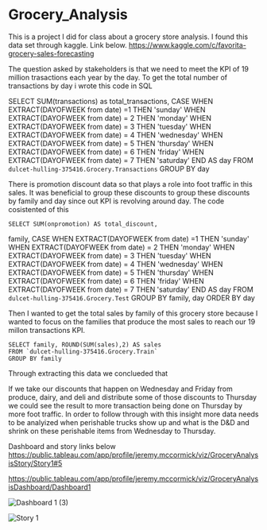 # Grocery_Analysis
This is a project I did for class about a grocery store analysis. I found this data set through kaggle. Link below. 
https://www.kaggle.com/c/favorita-grocery-sales-forecasting


The question asked by stakeholders is that we need to meet the KPI of 19 million trasactions each year by the day. To get the total number of transactions by day i wrote this code in SQL 

  SELECT 
  SUM(transactions) as total_transactions,
    CASE WHEN EXTRACT(DAYOFWEEK from date) =1 THEN 'sunday' 
    WHEN EXTRACT(DAYOFWEEK from date) = 2 THEN 'monday'
    WHEN EXTRACT(DAYOFWEEK from date) = 3 THEN 'tuesday'
    WHEN EXTRACT(DAYOFWEEK from date) = 4 THEN 'wednesday'
    WHEN EXTRACT(DAYOFWEEK from date) = 5 THEN 'thursday'
    WHEN EXTRACT(DAYOFWEEK from date) = 6 THEN 'friday'
    WHEN EXTRACT(DAYOFWEEK from date) = 7 THEN 'saturday'
    END AS day
  FROM `dulcet-hulling-375416.Grocery.Transactions`
  GROUP BY day

  There is promotion discount data so that plays a role into foot traffic in this sales. It was beneficial to group these discounts to group these discounts by family and day since out KPI is revolving around day. The code cosistented of this 
  
    SELECT SUM(onpromotion) AS total_discount, 
  family,
    CASE WHEN EXTRACT(DAYOFWEEK from date) =1 THEN 'sunday' 
    WHEN EXTRACT(DAYOFWEEK from date) = 2 THEN 'monday'
    WHEN EXTRACT(DAYOFWEEK from date) = 3 THEN 'tuesday'
    WHEN EXTRACT(DAYOFWEEK from date) = 4 THEN 'wednesday'
    WHEN EXTRACT(DAYOFWEEK from date) = 5 THEN 'thursday'
    WHEN EXTRACT(DAYOFWEEK from date) = 6 THEN 'friday'
    WHEN EXTRACT(DAYOFWEEK from date) = 7 THEN 'saturday'
    END AS day
  FROM `dulcet-hulling-375416.Grocery.Test`
  GROUP BY family, day
  ORDER BY day



  Then I wanted to get the total sales by family of this grocery store because I wanted to focus on the families that produce the most sales to reach our 19 millon transactions KPI. 

    SELECT family, ROUND(SUM(sales),2) AS sales
    FROM `dulcet-hulling-375416.Grocery.Train`
    GROUP BY family

Through extracting this data we conclueded that 

If we take our discounts that happen on Wednesday and Friday from produce, dairy, and deli and distribute some of those discounts to Thursday we could see the result to more transaction being done on Thursday by more foot traffic. In order to follow through with this insight more data needs to be analyized when perishable trucks show up and what is the D&D and shrink on these perishable items from Wednesday to Thursday.


Dashboard and story links below 
https://public.tableau.com/app/profile/jeremy.mccormick/viz/GroceryAnalysisStory/Story1#5

https://public.tableau.com/app/profile/jeremy.mccormick/viz/GroceryAnalysisDashboard/Dashboard1


![Dashboard 1 (3)](https://github.com/SpotMcCormick/Grocery_Analysis/assets/132832823/a3a9cf0b-11b4-44ee-89c8-63ceef129d3f)



![Story 1](https://github.com/SpotMcCormick/Grocery_Analysis/assets/132832823/bac15909-b807-4d07-995d-f55602507030)

    
